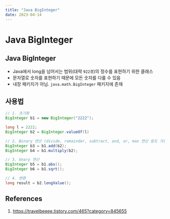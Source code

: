 ```yaml
---
title: "Java BigInteger"
date: 2023-04-14
---
```


# Java BigInteger

## Java BigInteger

- Java에서 long을 넘어서는 범위(대략 `922경`)의 정수를 표현하기 위한 클래스
- 문자열로 숫자를 표현하기 때문에 모든 숫자를 다룰 수 있음
- 내장 패키지가 아님. `java.math.BigInteger` 패키지에 존재

## 사용법

```Java
// 1. 초기화
BigInteger b1 = new BigInteger("2222");

long l = 2222;
BigInteger b2 = BigInteger.valueOf(l)

// 2. Binary 연산 (divide, remainder, subtract, and, or, max 연산 등도 가능)
BigInteger b3 = b1.add(b2);
BigInteger b4 = b1.multiply(b2);

// 3. Unary 연산
BigInteger b5 = b1.abs();
BigInteger b6 = b1.sqrt();

// 4. 변환
long result = b2.longValue();
```

## References

1. https://travelbeeee.tistory.com/465?category=845655
